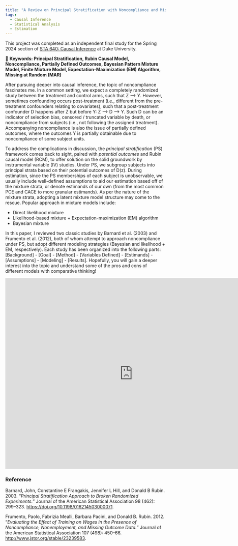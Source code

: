```yaml
---
title: "A Review on Principal Stratification with Noncompliance and Missing Outcome Data via Mixture Model"
tags:
  - Causal Inference
  - Statistical Analysis
  - Estimation
---
```


This project was completed as an independent final study for the Spring 2024 section of [STA 640: Causal Inference](https://www2.stat.duke.edu/~fl35/CausalInferenceClass.html) at Duke University.

🚩 **Keywords: Principal Stratification, Rubin Causal Model, Noncompliance, Partially Defined Outcomes, Bayesian Pattern Mixture Model, Finite Mixture Model, Expectation-Maximization (EM) Algorithm, Missing at Random (MAR)**

After pursuing deeper into causal inference, the topic of noncompliance fascinates me. In a common setting, we expect a completely randomized study between the treatment and control arms, such that Z —> Y. However, sometimes confounding occurs post-treatment (i.e., different from the pre-treatment confounders relating to covariates), such that a post-treatment confounder D happens after Z but before Y: Z —> D —> Y. Such D can be an indicator of selection bias, censored / truncated variable by death, or noncompliance from subjects (i.e., not following the assigned treatment). Accompanying noncompliance is also the issue of partially defined outcomes, where the outcomes Y is partially obtainable due to noncompliance of some subject units. 

To address the complications in discussion, the *principal stratification* (PS) framework comes back to sight, paired with *potential outcomes* and Rubin causal model (RCM), to offer solution on the solid groundwork by instrumental variable (IV) studies. Under PS, we subgroup subjects into principal strata based on their potential outcomes of D(z). During estimation, since the PS memberships of each subject is unobservable, we usually include well-defined assumptions to aid our estimation based off of the mixture strata, or denote estimands of our own (from the most common PCE and CACE to more granular estimands). As per the nature of the mixture strata, adopting a latent mixture model structure may come to the rescue. Popular approach in mixture models include:

- Direct likelihood mixture 
- Likelihood-based mixture + Expectation-maximization (EM) algorithm
- Bayesian mixture

In this paper, I reviewed two classic studies by Barnard et al. (2003) and Frumento et al. (2012), both of whom attempt to approach noncompliance under PS, but adopt different modeling strategies (Bayesian and likelihood + EM, respectively). Each study has been organized into the following parts: [Background] - [Goal] - [Method] - [Variables Defined] - [Estimands] - [Assumptions] - [Modeling] - [Results]. Hopefully, you will gain a deeper interest into the topic and understand some of the pros and cons of different models with comparative thinking!


<embed src="https://hollyyfc.github.io/docus/STA640-Final.pdf" width="800" height="600" type="application/pdf">

  <br>
  
### Reference

Barnard, John, Constantine E Frangakis, Jennifer L Hill, and Donald B Rubin. 2003. “*Principal Stratification Approach to Broken Randomized Experiments.*” Journal of the American Statistical Association 98 (462): 299–323. https://doi.org/10.1198/016214503000071.

Frumento, Paolo, Fabrizia Mealli, Barbara Pacini, and Donald B. Rubin. 2012. “*Evaluating the Effect of Training on Wages in the Presence of Noncompliance, Nonemployment, and Missing Outcome Data.*” Journal of the American Statistical Association 107 (498): 450–66. http://www.jstor.org/stable/23239583.










